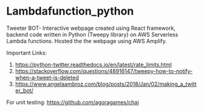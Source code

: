 # Lambdafunction_python
Tweeter BOT- Interactive webpage created using React framework, backend code written in Python (Tweepy library) on AWS Serverless Lambda functions. Hosted the the webpage using AWS Amplify.




Important Links:
1) https://python-twitter.readthedocs.io/en/latest/rate_limits.html
2) https://stackoverflow.com/questions/48916147/tweepy-how-to-notify-when-a-tweet-is-deleted
3) https://www.angelaambroz.com/blog/posts/2018/Jan/02/making_a_twitter_bot/

For unit testing:
https://github.com/agoragames/chai
